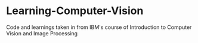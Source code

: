 # Learning-Computer-Vision
Code and learnings taken in from IBM's course of Introduction to Computer Vision and Image Processing
